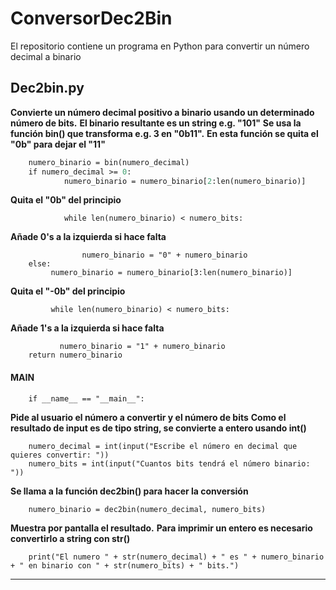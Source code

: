 # ConversorDec2Bin
El repositorio contiene un programa en Python para convertir un número decimal a binario

## Dec2bin.py

**Convierte un número decimal positivo a binario usando un determinado número de bits.**
**El binario resultante es un string e.g. "101"**
**Se usa la función bin() que transforma e.g. 3 en "0b11".**
**En esta función se quita el "0b" para dejar el "11"**

```def dec2bin(numero_decimal, numero_bits):
    numero_binario = bin(numero_decimal)
    if numero_decimal >= 0:
            numero_binario = numero_binario[2:len(numero_binario)]  
```
**Quita el "0b" del principio**
```    
            while len(numero_binario) < numero_bits:      
```
**Añade 0's a la izquierda si hace falta**
```
                numero_binario = "0" + numero_binario
    else:
         numero_binario = numero_binario[3:len(numero_binario)] 
```
**Quita el "-0b" del principio**
```
         while len(numero_binario) < numero_bits: 
```
**Añade 1's a la izquierda si hace falta**
```
           numero_binario = "1" + numero_binario
    return numero_binario
```
#### MAIN
```
    if __name__ == "__main__":
```
**Pide al usuario el número a convertir y el número de bits**
**Como el resultado de input es de tipo string, se convierte a entero usando int()**
```
    numero_decimal = int(input("Escribe el número en decimal que quieres convertir: "))
    numero_bits = int(input("Cuantos bits tendrá el número binario: "))
```
**Se llama a la función dec2bin() para hacer la conversión**
```
    numero_binario = dec2bin(numero_decimal, numero_bits)
```
**Muestra por pantalla el resultado.**
**Para imprimir un entero es necesario convertirlo a string con str()**
```
    print("El numero " + str(numero_decimal) + " es " + numero_binario + " en binario con " + str(numero_bits) + " bits.")
```
***